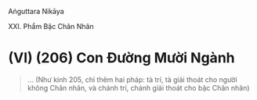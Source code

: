 Aṅguttara Nikāya

XXI. Phẩm Bậc Chân Nhân

# (VI) (206) Con Ðường Mười Ngành

> ... (Như kinh 205, chỉ thêm hai pháp: tà trí, tà giải thoát cho người không Chân nhân, và chánh trí, chánh giải thoát cho bậc Chân nhân)

